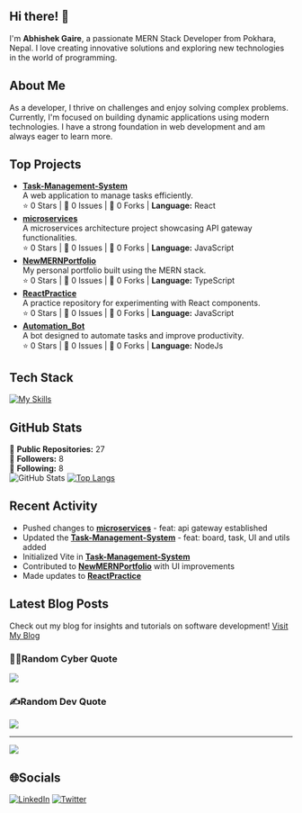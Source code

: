 ## Hi there! 👋

I'm **Abhishek Gaire**, a passionate MERN Stack Developer from Pokhara, Nepal. I love creating innovative solutions and exploring new technologies in the world of programming.

## About Me

As a developer, I thrive on challenges and enjoy solving complex problems. Currently, I'm focused on building dynamic applications using modern technologies. I have a strong foundation in web development and am always eager to learn more.

## Top Projects

- [**Task-Management-System**](https://github.com/Abhishek-Gaire/Task-Management-System)  
  A web application to manage tasks efficiently.  
  ⭐ 0 Stars | 📝 0 Issues | 👥 0 Forks | **Language:** React 
- [**microservices**](https://github.com/Abhishek-Gaire/microservices)  
  A microservices architecture project showcasing API gateway functionalities.  
  ⭐ 0 Stars | 📝 0 Issues | 👥 0 Forks | **Language:** JavaScript  
- [**NewMERNPortfolio**](https://github.com/Abhishek-Gaire/NewMERNPortfolio)  
  My personal portfolio built using the MERN stack.  
  ⭐ 0 Stars | 📝 0 Issues | 👥 0 Forks | **Language:** TypeScript  
- [**ReactPractice**](https://github.com/Abhishek-Gaire/ReactPractice)  
  A practice repository for experimenting with React components.  
  ⭐ 0 Stars | 📝 0 Issues | 👥 0 Forks | **Language:** JavaScript  
- [**Automation_Bot**](https://github.com/Abhishek-Gaire/Automation_Bot)  
  A bot designed to automate tasks and improve productivity.  
  ⭐ 0 Stars | 📝 0 Issues | 👥 0 Forks | **Language:** NodeJs


## Tech Stack
[![My Skills](https://skillicons.dev/icons?i=nodejs,mongodb,prisma,spring,express,react,redux,redis,vscode,java,mysql,postgres,postman,tailwind,vercel&perline=8)](https://skillicons.dev)

## GitHub Stats
🌟 **Public Repositories:** 27  
👥 **Followers:** 8  
🔗 **Following:** 8  
![GitHub Stats](https://github-readme-stats.vercel.app/api?username=Abhishek-Gaire&show_icons=true&theme=radical)
[![Top Langs](https://github-readme-stats.vercel.app/api/top-langs/?username=Abhishek-Gaire&layout=compact&theme=dark)](https://github.com/anuraghazra/github-readme-stats)

## Recent Activity

- Pushed changes to [**microservices**](https://github.com/Abhishek-Gaire/microservices) - feat: api gateway established  
- Updated the [**Task-Management-System**](https://github.com/Abhishek-Gaire/Task-Management-System) - feat: board, task, UI and utils added  
- Initialized Vite in [**Task-Management-System**](https://github.com/Abhishek-Gaire/Task-Management-System)  
- Contributed to [**NewMERNPortfolio**](https://github.com/Abhishek-Gaire/NewMERNPortfolio) with UI improvements  
- Made updates to [**ReactPractice**](https://github.com/Abhishek-Gaire/ReactPractice)

## Latest Blog Posts

Check out my blog for insights and tutorials on software development! [Visit My Blog](https://abhishekgaire.com.np/blog)

### 🧑‍💻Random Cyber Quote
![](https://github-readme-cyber-quotes.vercel.app/api?type=horizontal&theme=gruvbox)

### ✍️Random Dev Quote
![](https://quotes-github-readme.vercel.app/api?type=horizontal&theme=radical)

---
[![](https://visitcount.itsvg.in/api?id=Abhishek-Gaire&icon=0&color=0)](https://visitcount.itsvg.in)


## 🌐Socials
[![LinkedIn](https://img.shields.io/badge/LinkedIn-%230077B5.svg?logo=linkedin&logoColor=white)](https://www.linkedin.com/in/abhisek-gaire-359294219) 
[![Twitter](https://img.shields.io/badge/Twitter-%231DA1F2.svg?logo=Twitter&logoColor=white)](https://x.com/GaireAbhishek44) 

